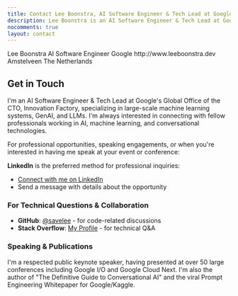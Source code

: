 ```yaml
---
title: Contact Lee Boonstra, AI Software Engineer & Tech Lead at Google
description: Lee Boonstra is an AI Software Engineer & Tech Lead at Google's Global Office of the CTO, specializing in GenAI, LLMs, and large-scale machine learning systems. Based in Amsterdam.
nocomments: true
layout: contact
---
```


<div class="vcard hidden">
    <span class="fn">Lee Boonstra</span>
    <span class="title">AI Software Engineer</span>
    <span class="org">Google</span>
    <span class="url">http://www.leeboonstra.dev</span>
    <div class="adr">
        <span class="locality">Amstelveen</span>
        <span class="country-name">The Netherlands</span>
    </div>
</div>

## Get in Touch

I'm an AI Software Engineer & Tech Lead at Google's Global Office of the CTO, Innovation Factory, specializing in large-scale machine learning systems, GenAI, and LLMs. I'm always interested in connecting with fellow professionals working in AI, machine learning, and conversational technologies.

For professional opportunities, speaking engagements, or when you're interested in having me speak at your event or conference:

**LinkedIn** is the preferred method for professional inquiries:
- [Connect with me on LinkedIn](https://www.linkedin.com/in/leeboonstra/)
- Send a message with details about the opportunity

### For Technical Questions & Collaboration
- **GitHub**: [@savelee](https://github.com/savelee) - for code-related discussions
- **Stack Overflow**: [My Profile](https://stackoverflow.com/users/12742880/lee-boonstra) - for technical Q&A

### Speaking & Publications
I'm a respected public keynote speaker, having presented at over 50 large conferences including Google I/O and Google Cloud Next. I'm also the author of "The Definitive Guide to Conversational AI" and the viral Prompt Engineering Whitepaper for Google/Kaggle.

